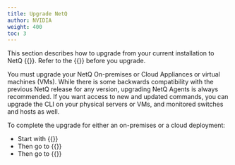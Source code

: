 ```yaml
---
title: Upgrade NetQ
author: NVIDIA
weight: 400
toc: 3
---
```

This section describes how to upgrade from your current installation to NetQ {{<version>}}. Refer to the {{<link title="NVIDIA NetQ 4.4 Release Notes" text="release notes">}} before you upgrade.

You must upgrade your NetQ On-premises or Cloud Appliances or virtual machines (VMs). While there is some backwards compatibility with the previous NetQ release for any version, upgrading NetQ Agents is always recommended. If you want access to new and updated commands, you can upgrade the CLI on your physical servers or VMs, and monitored switches and hosts as well.

To complete the upgrade for either an on-premises or a cloud deployment:

- Start with {{<link title="Upgrade NetQ Appliances and Virtual Machines">}}
- Then go to {{<link title="Upgrade NetQ Agents">}}
- Then go to {{<link title="Upgrade NetQ CLI">}}
